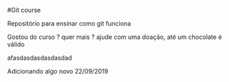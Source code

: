#Git course

Repositório para ensinar como git funciona

Gostou do curso ? quer mais ? ajude com uma doação, até um chocolate é válido

afasdasdasdasdasdad

Adicionando algo novo 22/09/2019
